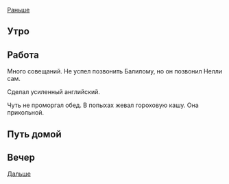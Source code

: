 [Раньше](2021.06.16.md)
## Утро
## Работа
Много совещаний. Не успел позвонить Балилому, но он позвонил Нелли сам.

Сделал усиленный английский.

Чуть не проморгал обед. В попыхах жевал гороховую кашу. Она прикольной.
## Путь домой
## Вечер
[Дальше](2021.06.18.md)
